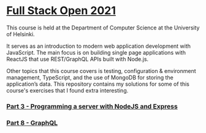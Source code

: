 # [Full Stack Open 2021](https://fullstackopen.com/en/)

This course is held at the Department of Computer Science at the University of Helsinki.

It serves as an introduction to modern web application development with JavaScript. The main focus is on building single page applications with ReactJS that use REST/GraphQL APIs built with Node.js.

Other topics that this course covers is testing, configuration & environment management, TypeScript, and the use of MongoDB for storing the application’s data. This repository contains my solutions for some of this course's exercises that I found extra interesting.

### [Part 3 - Programming a server with NodeJS and Express](./part3)

### [Part 8 - GraphQL](./part8)

